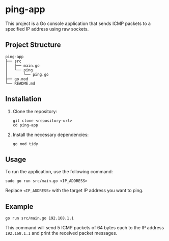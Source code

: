 # ping-app

This project is a Go console application that sends ICMP packets to a specified IP address using raw sockets.

## Project Structure

```
ping-app
├── src
│   ├── main.go
│   └── ping
│       └── ping.go
├── go.mod
└── README.md
```

## Installation

1. Clone the repository:
   ```
   git clone <repository-url>
   cd ping-app
   ```

2. Install the necessary dependencies:
   ```
   go mod tidy
   ```

## Usage

To run the application, use the following command:

```
sudo go run src/main.go <IP_ADDRESS>
```

Replace `<IP_ADDRESS>` with the target IP address you want to ping.

## Example

```
go run src/main.go 192.168.1.1
```

This command will send 5 ICMP packets of 64 bytes each to the IP address `192.168.1.1` and print the received packet messages.